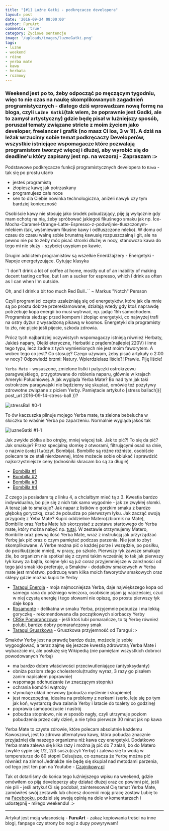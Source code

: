 ```yaml
---
title: "[#1] Luźne Gatki - podkręcacze developera"
layout: post
date: '2016-09-24 08:00:00'
author: FuruArt
comments: 'true'
category: Życiowe sentencje
image: '/uploads/images/luzneGatki.png'
tags:
- luzne
- weekend
- różne
- yerba mate
- kawa
- herbata
- rozmowy
---
```

### Weekend jest po to, żeby odpocząć po męczącym tygodniu, więc to nie czas na naukę skomplikowanych zagadnień programistycznych - dlatego dziś wprowadzam nową formę na bloga, czyli `Luźne Gatki`(tak wiem, że poprawnie jest Gadki, ale to zamysł artystyczny) gdzie będę pisał w luźniejszy sposób, poruszał tematy związane stricte z moim życiem jako developer, freelancer i grafik (no masz Ci los, 3 w 1!). A dziś na leżak wrzucimy sobie temat podkręcaczy Developerów, wszystkie istniejące wspomagacze które pozwalają programistom tworzyć więcej i dłużej, aby wyrobić się do deadline'u który zapisany jest np. na wczoraj - Zapraszam :>

<!--more-->

Podstawowe podkręcacze funkcji programistycznych developera to `Kawa` - tak się po prostu utarło

- jesteś programistą 
- żłopiesz kawę jak potrzaskany 
- programujesz całe noce 
- sen to dla Ciebie nowinka technologiczna, aniżeli nawyk czy tym bardziej konieczność

Osobiście kawy nie stosuję jako środek pobudzający, piję ją wyłącznie gdy mam ochotę na nią, żeby spróbować jakiegoś fikuśnego smaku jak np. Ice-Mocha-Caramel-Orange-Latte-Espresso-z-podwójnie-tłuszczonym-mlekiem (tak, wyśmiewam fikuśne kawy i odtłuszczone mleko). W domu od czasu do czasu walnę sobie brunatną kawusię rozpuszczalną i git, ale na pewno nie po to żeby móc pisać stronki dłużej w nocy, stanowczo kawa do tego mi nie służy - szybciej usypiam po kawie. 

Drugim addictem programistów są wszelkie Enerdżajzery - Energetyki - Napoje energetyzujące. Cytując klasyka

``I don't drink a lot of coffee at home, mostly out of an inability of making decent tasting coffee, but I am a sucker for espresso, which I drink as often as I can when I'm outside.

Oh, and I drink a bit too much Red Bull..`` ~ Markus "Notch" Persson

Czyli programiści często uzależniają się od energetyków, które jak dla mnie są po prostu dobrze przereklamowane, działają wtedy gdy ktoś naprawdę potrzebuje kopa energii bo musi wytrwać, np. jadąc 15h samochodem. Programista siedząc przed kompem i żłopiąc energetyki, co najwyżej trafi na ostry dyżur z wysadzoną pikawą w kosmos. Energetyki dla programisty to zło, nie pijcie jeśli pijecie, szkoda zdrowia.

Prócz tych najbardziej oczywistych wspomagaczy istnieją również Herbaty, Jakieś napary, Olejki eteryczne, Herbatki z prądem(najlepiej 220V) i inne tego typu, lecz żadne z tych wymienionych nie jest moim faworytem. A wobec tego co jest? Co stosuję? Czego używam, żeby pisać artykuły o 2:00 w nocy? Odpowiedź brzmi: Natury. Wpierdzielasz liście?! Prawie. Piję liście!

`Yerba Mate` - wysuszone, zmielone listki i patyczki ostrokrzewu paragwajskiego, przygotowane do robienia naparu, głównie w krajach Ameryki Południowej. A jak wygląda Yerba Mate? Bo nad tym jak taki ostrokrzew paragwajski nie będziemy się skupiać, omówię też pozytywy zdrowotne związane z piciem Yerby. Pamiętacie artykuł o [stress ballach]({ post_url 2016-09-14-stress-ball })?

![stressBall #0-1](https://s19.postimg.org/hf47u43c3/12728592_1026094100780583_1679754457_n_jpg_ig_ca.jpg)

To ów kaczuszka pilnuje mojego Yerba mate, ta zielona bebelucha w słoiczku to właśnie Yerba po zaparzeniu. Normalnie wygląda jakoś tak

![luzneGatki #1-1](http://www.apollotea.com/images/stories/virtuemart/product/Green_Yerba_Mate_4f17221b5592c.jpg)

Jak zwykłe ziółka albo otręby, mniej więcej tak. Jak to pić?! To się da pić? Jak smakuje? Przez specjalną słomkę z otworami, filtrującymi osad na dnie, o nazwie `Bombilla`(czyt. Bombija). Bombille są różne różniste, osobiście polecam te ze stali nierdzewnej, które możecie sobie oblukać i sprawdzić najkorzystniejsze ceny (odnośniki skracam bo są za długie)

* [Bombilla #1](http://bit.ly/2d6vWgY)
* [Bombilla #2](http://bit.ly/2csneJw)
* [Bombilla #3](http://bit.ly/2cZ9ZC4)
* [Bombilla #4](http://bit.ly/2cYSoMp)

Z czego ja posiadam tą z linku 4, a chciałbym mieć tą z 3. Kwestia bardzo indywidualna, bo pije się z nich tak samo wygodnie - jak ze zwykłej słomki. A teraz jak to smakuje? Jak napar z listków o gorzkim smaku z bardzo głęboką goryczką, czuć że pobudza po pierwszym łyku. Jak zacząć swoją przygodę z Yeba Mate? Kupić oddzielnie Matero(zbiornik na Mate), Bombille oraz Yerba Mate lub skorzystać z zestawu startowego do Yerba mate, który można nabyć np. [tutaj](http://bit.ly/2drxWVD). W zestawie otrzymujemy Matero, Bombille oraz pewną ilość Yerba Mate, wraz z instrukcją jak przyrządzać Yerbę jak pić oraz o czym pamiętać podczas parzenia. Nie jest to zbyt skomplikowane. A Yerbe można pić o każdej porze i wszędzie, po posiłku, do posiłku(zjecie mniej), w pracy, po szkole. Pierwszy łyk zawsze smakuje źle, bo organizm nie spotkał się z czymś takim wcześniej to tak jak pierwszy łyk kawy za bajtla, kolejne łyki są już coraz przyjemniejsze w zależności od tego jaki smak kto preferuje, a Smaków - dodatków smakowych w Yerba mate jest mnóstwo, podrzucę wam kilka moich faworytów smakowych oraz sklepy gdzie można kupić te Yerby

* [Taragui Energia](http://bit.ly/2d6xRCc) - moja najmocniejsza Yerba, daje największego kopa od samego rana do późniego wieczora, osobiście pijam ją najcześciej, czuć w niej czystą energię i tego słowami nie opiszę, po prostu pierwszy łyk daje kopa
* [Rosamonte](http://bit.ly/2d6xFDg) - delikatna w smaku Yerba, przyjemnie pobudza i ma lekką goryczkę - rekomendowana dla początkowych siorbaczy Yerby
* [CBSe Pomarańczowa](http://bit.ly/2cUCqVY) - jeśli ktoś lubi pomarańcze, to tą Yerbę również polubi, bardzo dobry pomarańczowy smak
* [Taragui Gruszkowa](http://bit.ly/2csosEt) - Gruszkowa przyjemność od Taragui :>

Smaków Yerby jest na prawdę bardzo dużo, możecie je sobie wygooglować, a teraz zajmę się jeszcze kwestią zdrowotną Yerba Mate i wybaczcie mi, ale posłużę się Wikipedią (nie pamiętam wszystkich dobroci powodowanych Yerbą)

* ma bardzo dobre właściwości przeciwutleniające (antyoksydanty)
* obniża poziom złego cholesterolu(trudny wyraz, 3 razy go pisałem zanim napisałem poprawnie)
* wspomaga odchudzanie (w znaczącym stopniu)
* ochrania komórki wątroby
* stymuluje układ nerwowy (pobudza myślenie i skupienie)
* jest moczopędna, idealna na problemy z nerkami (serio, leje się po tym jak koń, wystarczą dwa zalania Yerby i latacie do toalety co godzinę)
* poprawia samopoczucie i nastrój
* pobudza stopniowo, nie w sposób nagły, czyli utrzymuje poziom pobudzenia przez cały dzień, a nie tylko pierwsze 30 minut jak np kawa

Yerba Mate to czyste zdrowie, które polecam absolutnie każdemu Kawoszowi, jest to zdrowa alternatywa kawy, która pobudza znacznie przyjaźniej dla naszego organizmu niż kawa czy energetyki. Dodatkowo Yerba mate zalewa się kilka razy i można ją pić do 7 zalań, bo do Matero zwykle sypie się 1/2, 2/3 suszu(czyli Yerby) i zalewa się to wodą w temperaturze do 80 stopni Celsujsza, co oznacza że Yerbę można pić również na zimno! Jednakże nie będę się skupiał nad metodami parzenia, od tego jest ten pan na Youtube - [Czajnikowy.pl](https://www.youtube.com/playlist?list=PLc8L_MwRBvKBfKiljYTZ-f4TeKD7zOqFY)

Tak ot dotarliśmy do końca tego luźniejszego wpisu na weekend, gdzie omówiłem co piją developerzy aby działać dłużej oraz co powinni pić, jeśli nie pili - jeśli artykuł Ci się podobał, zainteresował Cię temat Yerba Mate, zamówiłeś swój zestawik lub chcesz docenić moją pracę zostaw Lubię to na [Facebooku](https://fb.com/furuart), podziel się swoją opinią na dole w komentarzach i udostępnij - miłego weekendu! :>

---

Artykuł jest moją własnością - **FuruArt** - zakaz kopiowania treści na inne blogi, fanpage czy strony bo nogi z dupy powyrywam!